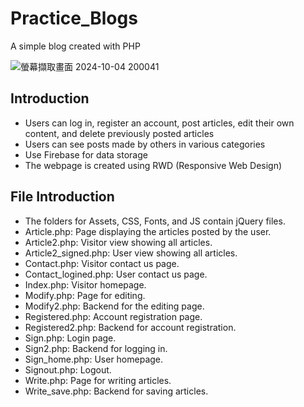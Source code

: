 # Practice_Blogs
A simple blog created with PHP

![螢幕擷取畫面 2024-10-04 200041](https://github.com/user-attachments/assets/904a678b-5a8c-4758-95d5-cd0bf4cb0c11)


## Introduction
- Users can log in, register an account, post articles, edit their own content, and delete previously posted articles
- Users can see posts made by others in various categories
- Use Firebase for data storage
- The webpage is created using RWD (Responsive Web Design)

## File Introduction
- The folders for Assets, CSS, Fonts, and JS contain jQuery files.
- Article.php: Page displaying the articles posted by the user.
- Article2.php: Visitor view showing all articles.
- Article2_signed.php: User view showing all articles.
- Contact.php: Visitor contact us page.
- Contact_logined.php: User contact us page.
- Index.php: Visitor homepage.
- Modify.php: Page for editing.
- Modify2.php: Backend for the editing page.
- Registered.php: Account registration page.
- Registered2.php: Backend for account registration.
- Sign.php: Login page.
- Sign2.php: Backend for logging in.
- Sign_home.php: User homepage.
- Signout.php: Logout.
- Write.php: Page for writing articles.
- Write_save.php: Backend for saving articles.
